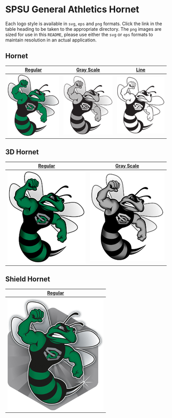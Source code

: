 # SPSU General Athletics Hornet 

Each logo style is available in `svg`, `eps` and `png` formats. Click the link in the table heading to be taken to the
appropriate directory. The `png` images are sized for use in this `README`, please use either the `svg` or `eps` 
formats to maintain resolution in an actual application.


## Hornet

| [Regular](SPSU_Hornet) | [Gray Scale](SPSU_Hornet) | [Line](SPSU_Hornet) |
| ------------- | ------------- | ------------- |
| ![Regular](SPSU_Hornet/hornet.png) | ![Gray Scale](SPSU_Hornet/hornet_bw.png) | ![Line](SPSU_Hornet/hornet_line.png) |


## 3D Hornet

| [Regular](SPSU_Hornet) | [Gray Scale](SPSU_Hornet) |
| ------------- | ------------- |
| ![Regular](SPSU_Hornet/3d_hornet.jpg) | ![Gray Scale](SPSU_Hornet/3d_hornet_bw.jpg) |


## Shield Hornet

| [Regular](SPSU_Hornet) |
| ------------- |
| ![Regular](SPSU_Hornet/hornet_shield.png) |
